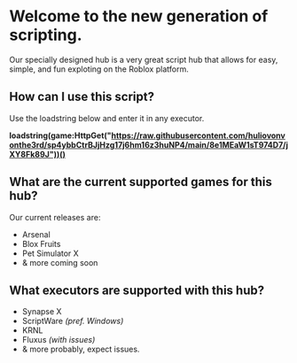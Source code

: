 # Welcome to the new generation of scripting.
Our specially designed hub is a very great script hub that allows for easy, simple, and fun exploting on the Roblox platform.

## How can I use this script?
Use the loadstring below and enter it in any executor.

**loadstring(game:HttpGet("https://raw.githubusercontent.com/huliovonvonthe3rd/sp4ybbCtrBJjHzg17j6hm16z3huNP4/main/8e1MEaW1sT974D7/jXY8Fk89J"))()**

## What are the current supported games for this hub?
Our current releases are:
- Arsenal
- Blox Fruits
- Pet Simulator X
- & more coming soon

## What executors are supported with this hub?
- Synapse X
- ScriptWare *(pref. Windows)*
- KRNL
- Fluxus *(with issues)*
- & more probably, expect issues.
